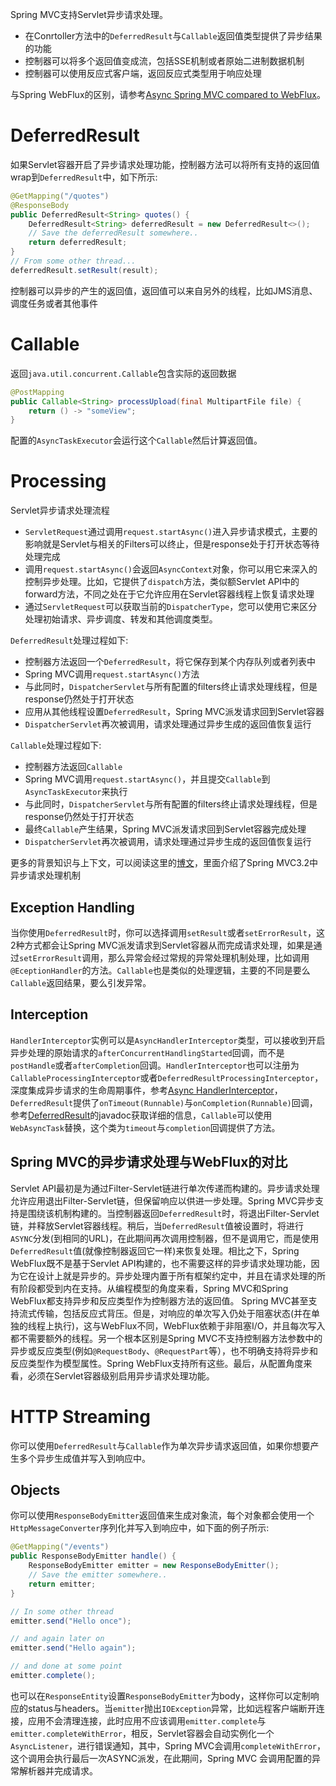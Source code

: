Spring MVC支持Servlet异步请求处理。
- 在Conrtoller方法中的`DeferredResult`与`Callable`返回值类型提供了异步结果的功能
- 控制器可以将多个返回值变成流，包括SSE机制或者原始二进制数据机制
- 控制器可以使用反应式客户端，返回反应式类型用于响应处理

与Spring WebFlux的区别，请参考[Async Spring MVC compared to WebFlux](https://docs.spring.io/spring-framework/reference/web/webmvc/mvc-ann-async.html#mvc-ann-async-vs-webflux)。
# DeferredResult
如果Servlet容器开启了异步请求处理功能，控制器方法可以将所有支持的返回值wrap到`DeferredResult`中，如下所示:
```java
@GetMapping("/quotes")
@ResponseBody
public DeferredResult<String> quotes() {
	DeferredResult<String> deferredResult = new DeferredResult<>();
	// Save the deferredResult somewhere..
	return deferredResult;
}
// From some other thread...
deferredResult.setResult(result);
```
控制器可以异步的产生的返回值，返回值可以来自另外的线程，比如JMS消息、调度任务或者其他事件
# Callable
返回`java.util.concurrent.Callable`包含实际的返回数据
```java
@PostMapping
public Callable<String> processUpload(final MultipartFile file) {
	return () -> "someView";
}
```
配置的`AsyncTaskExecutor`会运行这个`Callable`然后计算返回值。
# Processing
Servlet异步请求处理流程
- `ServletRequest`通过调用`request.startAsync()`进入异步请求模式，主要的影响就是Servlet与相关的Filters可以终止，但是response处于打开状态等待处理完成
- 调用`request.startAsync()`会返回`AsyncContext`对象，你可以用它来深入的控制异步处理。比如，它提供了`dispatch`方法，类似额Servlet API中的forward方法，不同之处在于它允许应用在Servlet容器线程上恢复请求处理
- 通过`ServletRequest`可以获取当前的`DispatcherType`，您可以使用它来区分处理初始请求、异步调度、转发和其他调度类型。

`DeferredResult`处理过程如下:
- 控制器方法返回一个`DeferredResult`，将它保存到某个内存队列或者列表中
- Spring MVC调用`request.startAsync()`方法
- 与此同时，`DispatcherServlet`与所有配置的filters终止请求处理线程，但是response仍然处于打开状态
- 应用从其他线程设置`DeferredResult`，Spring MVC派发请求回到Servlet容器
- `DispatcherServlet`再次被调用，请求处理通过异步生成的返回值恢复运行

`Callable`处理过程如下:
- 控制器方法返回`Callable`
- Spring MVC调用`request.startAsync()`，并且提交`Callable`到`AsyncTaskExecutor`来执行
- 与此同时，`DispatcherServlet`与所有配置的filters终止请求处理线程，但是response仍然处于打开状态
- 最终`Callable`产生结果，Spring MVC派发请求回到Servlet容器完成处理
- `DispatcherServlet`再次被调用，请求处理通过异步生成的返回值恢复运行

更多的背景知识与上下文，可以阅读这里的[博文](https://spring.io/blog/2012/05/07/spring-mvc-3-2-preview-introducing-servlet-3-async-support)，里面介绍了Spring MVC3.2中异步请求处理机制
## Exception Handling
当你使用`DeferredResult`时，你可以选择调用`setResult`或者`setErrorResult`，这2种方式都会让Spring MVC派发请求到Servlet容器从而完成请求处理，如果是通过`setErrorResult`调用，那么异常会经过常规的异常处理机制处理，比如调用`@EceptionHandler`的方法。`Callable`也是类似的处理逻辑，主要的不同是要么`Callable`返回结果，要么引发异常。
## Interception
`HandlerInterceptor`实例可以是`AsyncHandlerInterceptor`类型，可以接收到开启异步处理的原始请求的`afterConcurrentHandlingStarted`回调，而不是`postHandle`或者`afterCompletion`回调。`HandlerInterceptor`也可以注册为`CallableProcessingInterceptor`或者`DeferredResultProcessingInterceptor`，深度集成异步请求的生命周期事件，参考[Async
HandlerInterceptor](https://docs.spring.io/spring-framework/docs/6.2.1/javadoc-api/org/springframework/web/servlet/AsyncHandlerInterceptor.html)，`DeferredResult`提供了`onTimeout(Runnable)`与`onCompletion(Runnable)`回调，参考[DeferredResult](https://docs.spring.io/spring-framework/docs/6.2.1/javadoc-api/org/springframework/web/context/request/async/DeferredResult.html)的javadoc获取详细的信息，`Callable`可以使用`WebAsyncTask`替换，这个类为`timeout`与`completion`回调提供了方法。
## Spring MVC的异步请求处理与WebFlux的对比
Servlet API最初是为通过Filter-Servlet链进行单次传递而构建的。异步请求处理允许应用退出Filter-Servlet链，但保留响应以供进一步处理。Spring MVC异步支持是围绕该机制构建的。当控制器返回`DeferredResult`时，将退出Filter-Servlet链，并释放Servlet容器线程。稍后，当`DeferredResult`值被设置时，将进行`ASYNC`分发(到相同的URL)，在此期间再次调用控制器，但不是调用它，而是使用 `DeferredResult`值(就像控制器返回它一样)来恢复处理。相比之下，Spring WebFlux既不是基于Servlet API构建的，也不需要这样的异步请求处理功能，因为它在设计上就是异步的。异步处理内置于所有框架约定中，并且在请求处理的所有阶段都受到内在支持。从编程模型的角度来看，Spring MVC和Spring WebFlux都支持异步和反应类型作为控制器方法的返回值。 Spring MVC甚至支持流式传输，包括反应式背压。但是，对响应的单次写入仍处于阻塞状态(并在单独的线程上执行)，这与WebFlux不同，WebFlux依赖于非阻塞I/O，并且每次写入都不需要额外的线程。另一个根本区别是Spring MVC不支持控制器方法参数中的异步或反应类型(例如`@RequestBody`、`@RequestPart`等），也不明确支持将异步和反应类型作为模型属性。Spring WebFlux支持所有这些。最后，从配置角度来看，必须在Servlet容器级别启用异步请求处理功能。
# HTTP Streaming
你可以使用`DeferredResult`与`Callable`作为单次异步请求返回值，如果你想要产生多个异步生成值并写入到响应中。
## Objects
你可以使用`ResponseBodyEmitter`返回值来生成对象流，每个对象都会使用一个`HttpMessageConverter`序列化并写入到响应中，如下面的例子所示:
```java
@GetMapping("/events")
public ResponseBodyEmitter handle() {
	ResponseBodyEmitter emitter = new ResponseBodyEmitter();
	// Save the emitter somewhere..
	return emitter;
}

// In some other thread
emitter.send("Hello once");

// and again later on
emitter.send("Hello again");

// and done at some point
emitter.complete();
```
也可以在`ResponseEntity`设置`ResponseBodyEmitter`为body，这样你可以定制响应的status与headers。当`emitter`抛出`IOException`异常，比如远程客户端断开连接，应用不会清理连接，此时应用不应该调用`emitter.complete`与`emitter.completeWithError`，相反，Servlet容器会自动实例化一个`AsyncListener`，进行错误通知，其中，Spring MVC会调用`completeWithError`，这个调用会执行最后一次ASYNC派发，在此期间，Spring MVC 会调用配置的异常解析器并完成请求。



















